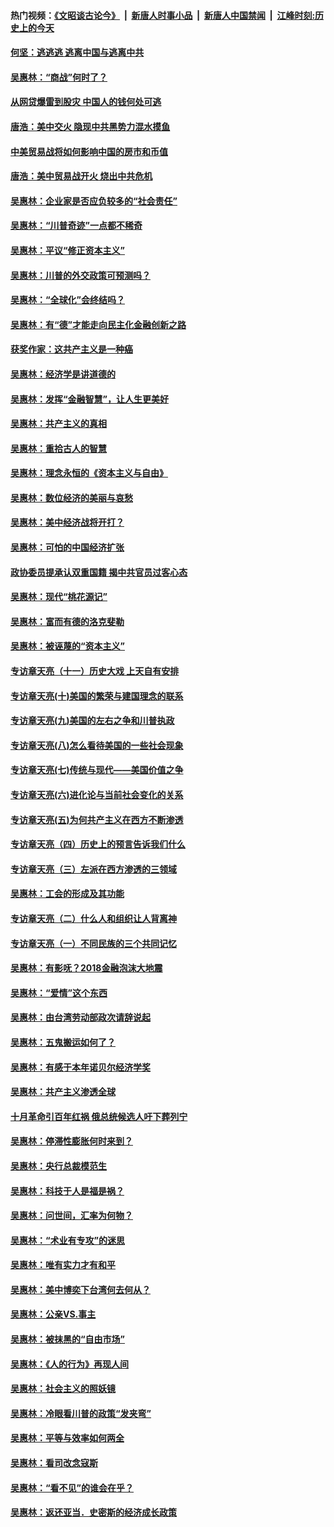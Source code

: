 #### 热门视频：[《文昭谈古论今》](https://github.com/gfw-breaker/wenzhao/blob/master/README.md?t=11091533) &nbsp;|&nbsp; [新唐人时事小品](https://github.com/gfw-breaker/ntdtv-comedy/blob/master/README.md?t=11091533) &nbsp;|&nbsp; [新唐人中国禁闻](https://github.com/gfw-breaker/ntdtv-news/blob/master/README.md?t=11091533) &nbsp;|&nbsp; [江峰时刻:历史上的今天](https://github.com/gfw-breaker/today-in-history/blob/master/README.md?t=11091533) 

#### [何坚：逃逃逃 逃离中国与逃离中共](../pages/nsc423/n10592891.md?t=11091533) 

#### [吴惠林：“商战”何时了？](../pages/nsc423/n10573558.md?t=11091533) 

#### [从网贷爆雷到股灾 中国人的钱何处可逃](../pages/nsc423/n10572800.md?t=11091533) 

#### [唐浩：美中交火 隐现中共黑势力混水摸鱼](../pages/nsc423/n10544040.md?t=11091533) 

#### [中美贸易战将如何影响中国的房市和币值](../pages/nsc423/n10543697.md?t=11091533) 

#### [唐浩：美中贸易战开火 烧出中共危机](../pages/nsc423/n10540126.md?t=11091533) 

#### [吴惠林：企业家是否应负较多的“社会责任”](../pages/nsc423/n10535022.md?t=11091533) 

#### [吴惠林：“川普奇迹”一点都不稀奇](../pages/nsc423/n10512808.md?t=11091533) 

#### [吴惠林：平议“修正资本主义”](../pages/nsc423/n10495724.md?t=11091533) 

#### [吴惠林：川普的外交政策可预测吗？](../pages/nsc423/n10462387.md?t=11091533) 

#### [吴惠林：“全球化”会终结吗？](../pages/nsc423/n10452838.md?t=11091533) 

#### [吴惠林：有“德”才能走向民主化金融创新之路](../pages/nsc423/n10432292.md?t=11091533) 

#### [获奖作家：这共产主义是一种癌](../pages/nsc423/n10431541.md?t=11091533) 

#### [吴惠林：经济学是讲道德的](../pages/nsc423/n10398014.md?t=11091533) 

#### [吴惠林：发挥“金融智慧”，让人生更美好](../pages/nsc423/n10375019.md?t=11091533) 

#### [吴惠林：共产主义的真相](../pages/nsc423/n10351394.md?t=11091533) 

#### [吴惠林：重拾古人的智慧](../pages/nsc423/n10337691.md?t=11091533) 

#### [吴惠林：理念永恒的《资本主义与自由》](../pages/nsc423/n10316274.md?t=11091533) 

#### [吴惠林：数位经济的美丽与哀愁](../pages/nsc423/n10292946.md?t=11091533) 

#### [吴惠林：美中经济战将开打？](../pages/nsc423/n10258825.md?t=11091533) 

#### [吴惠林：可怕的中国经济扩张](../pages/nsc423/n10219147.md?t=11091533) 

#### [政协委员提承认双重国籍 揭中共官员过客心态](../pages/nsc423/n10208809.md?t=11091533) 

#### [吴惠林：现代“桃花源记”](../pages/nsc423/n10185234.md?t=11091533) 

#### [吴惠林：富而有德的洛克斐勒](../pages/nsc423/n10142264.md?t=11091533) 

#### [吴惠林：被诬蔑的“资本主义”](../pages/nsc423/n10124816.md?t=11091533) 

#### [专访章天亮（十一）历史大戏 上天自有安排](../pages/nsc423/n10094905.md?t=11091533) 

#### [专访章天亮(十)美国的繁荣与建国理念的联系](../pages/nsc423/n10094899.md?t=11091533) 

#### [专访章天亮(九)美国的左右之争和川普执政](../pages/nsc423/n10094889.md?t=11091533) 

#### [专访章天亮(八)怎么看待美国的一些社会现象](../pages/nsc423/n10094857.md?t=11091533) 

#### [专访章天亮(七)传统与现代——美国价值之争](../pages/nsc423/n10093140.md?t=11091533) 

#### [专访章天亮(六)进化论与当前社会变化的关系](../pages/nsc423/n10092036.md?t=11091533) 

#### [专访章天亮(五)为何共产主义在西方不断渗透](../pages/nsc423/n10083620.md?t=11091533) 

#### [专访章天亮（四）历史上的预言告诉我们什么](../pages/nsc423/n10083606.md?t=11091533) 

#### [专访章天亮（三）左派在西方渗透的三领域](../pages/nsc423/n10081115.md?t=11091533) 

#### [吴惠林：工会的形成及其功能](../pages/nsc423/n10080633.md?t=11091533) 

#### [专访章天亮（二）什么人和组织让人背离神](../pages/nsc423/n10076637.md?t=11091533) 

#### [专访章天亮（一）不同民族的三个共同记忆](../pages/nsc423/n10074188.md?t=11091533) 

#### [吴惠林：有影呒？2018金融泡沫大地震](../pages/nsc423/n10040534.md?t=11091533) 

#### [吴惠林：“爱情”这个东西](../pages/nsc423/n10019423.md?t=11091533) 

#### [吴惠林：由台湾劳动部政次请辞说起](../pages/nsc423/n9979679.md?t=11091533) 

#### [吴惠林：五鬼搬运如何了？](../pages/nsc423/n9925338.md?t=11091533) 

#### [吴惠林：有感于本年诺贝尔经济学奖](../pages/nsc423/n9871883.md?t=11091533) 

#### [吴惠林：共产主义渗透全球](../pages/nsc423/n9812748.md?t=11091533) 

#### [十月革命引百年红祸 俄总统候选人吁下葬列宁](../pages/nsc423/n9810182.md?t=11091533) 

#### [吴惠林：停滞性膨胀何时来到？](../pages/nsc423/n9764136.md?t=11091533) 

#### [吴惠林：央行总裁模范生](../pages/nsc423/n9728134.md?t=11091533) 

#### [吴惠林：科技于人是福是祸？](../pages/nsc423/n9672982.md?t=11091533) 

#### [吴惠林：问世间，汇率为何物？](../pages/nsc423/n9621788.md?t=11091533) 

#### [吴惠林：“术业有专攻”的迷思](../pages/nsc423/n9580363.md?t=11091533) 

#### [吴惠林：唯有实力才有和平](../pages/nsc423/n9529599.md?t=11091533) 

#### [吴惠林：美中博奕下台湾何去何从？](../pages/nsc423/n9483598.md?t=11091533) 

#### [吴惠林：公亲VS.事主](../pages/nsc423/n9425637.md?t=11091533) 

#### [吴惠林：被抹黑的“自由市场”](../pages/nsc423/n9351545.md?t=11091533) 

#### [吴惠林：《人的行为》再现人间](../pages/nsc423/n9296339.md?t=11091533) 

#### [吴惠林：社会主义的照妖镜](../pages/nsc423/n9243460.md?t=11091533) 

#### [吴惠林：冷眼看川普的政策“发夹弯”](../pages/nsc423/n9120684.md?t=11091533) 

#### [吴惠林：平等与效率如何两全](../pages/nsc423/n9075430.md?t=11091533) 

#### [吴惠林：看司改念寇斯](../pages/nsc423/n9024915.md?t=11091533) 

#### [吴惠林：“看不见”的谁会在乎？](../pages/nsc423/n8977488.md?t=11091533) 

#### [吴惠林：返还亚当．史密斯的经济成长政策](../pages/nsc423/n8931896.md?t=11091533) 

